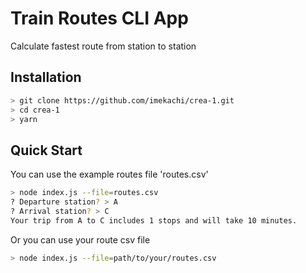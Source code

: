 # Train Routes CLI App
Calculate fastest route from station to station

## Installation
```sh
> git clone https://github.com/imekachi/crea-1.git
> cd crea-1
> yarn
```

## Quick Start
You can use the example routes file 'routes.csv'

```sh
> node index.js --file=routes.csv
? Departure station? > A
? Arrival station? > C
Your trip from A to C includes 1 stops and will take 10 minutes.
```
Or you can use your route csv file
```sh
> node index.js --file=path/to/your/routes.csv
```

